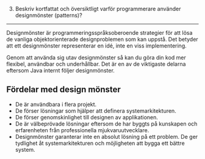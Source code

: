3. Beskriv kortfattat och översiktligt varför programmerare använder designmönster (patterns)? 
---
Designmönster är programmeringsspråksoberoende strategier för att lösa de vanliga objektorienterade designproblemen
som kan uppstå. Det betyder att ett designmönster representerar en idé, inte en viss implementering.

Genom att använda sig utav designmönster så kan du göra din kod mer flexibel, användbar och underhållbar.
Det är en av de viktigaste delarna eftersom Java internt följer designmönster.

<h2>Fördelar med design mönster</h2>

- De är användbara i flera projekt.
- De förser lösningar som hjälper att definera systemarkitekturen.
- De förser genomskinlighet till designen av applikationen.
- De är välbeprövade lösningar eftersom de har byggts på kunskapen och erfarenheten från professionella mjukvaruutvecklare.
- Designmönster garanterar inte en absolut lösning på ett problem. De ger tydlighet åt systemarkitekturen och möjligheten att bygga ett bättre system.
